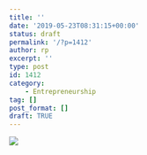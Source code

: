 ```yaml
---
title: ''
date: '2019-05-23T08:31:15+00:00'
status: draft
permalink: '/?p=1412'
author: rp
excerpt: ''
type: post
id: 1412
category:
    - Entrepreneurship
tag: []
post_format: []
draft: TRUE
---
```

[![](/uploads/2013/02/b-post-reception-colis-ldlc-scaled1000.png)](https://ramonsuarez.com/b-post-reception-colis-ldlc-scaled1000/)
